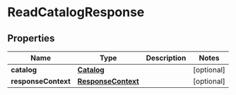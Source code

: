 

# ReadCatalogResponse


## Properties

| Name | Type | Description | Notes |
|------------ | ------------- | ------------- | -------------|
|**catalog** | [**Catalog**](Catalog.md) |  |  [optional] |
|**responseContext** | [**ResponseContext**](ResponseContext.md) |  |  [optional] |




